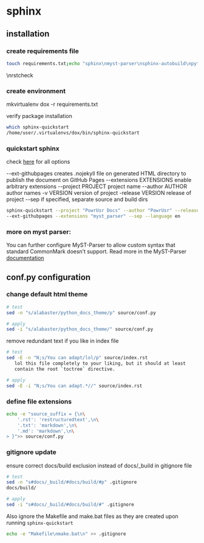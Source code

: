 # sphinx

## installation

### create requirements file

```bash
touch requirements.txt;echo "sphinx\nmyst-parser\nsphinx-autobuild\npython-docs-theme" >> requirements.txt
```

\nrstcheck

### create environment

mkvirtualenv dox -r requirements.txt

verify package installation

```bash
which sphinx-quickstart 
/home/user/.virtualenvs/dox/bin/sphinx-quickstart
```

### quickstart sphinx

check [here](https://www.sphinx-doc.org/en/master/usage/quickstart.html) for all options

--ext-githubpages creates .nojekyll file on generated HTML directory to publish the document on GitHub Pages
--extensions EXTENSIONS enable arbitrary extensions
--project PROJECT project name
--author AUTHOR  author names
-v VERSION version of project
-release VERSION release of project
--sep if specified, separate source and build dirs


```bash
sphinx-quickstart --project "PowrUsr Docs" --author "PowrUsr" --release "alpha" -v "2023-12-05" \
--ext-githubpages --extensions "myst_parser" --sep --language en
```

### more on myst parser:

You can further configure MyST-Parser to allow custom syntax that standard CommonMark doesn’t support.
Read more in the MyST-Parser [documentation](https://myst-parser.readthedocs.io/en/latest/using/syntax-optional.html)

## conf.py configuration


### change default html theme

```bash
# test
sed -n "s/alabaster/python_docs_theme/p" source/conf.py

# apply
sed -i "s/alabaster/python_docs_theme/" source/conf.py
```

remove redundant text if you like in index file
```bash
# test
sed -E -n "N;s/You can adapt/lol/p" source/index.rst
   lol this file completely to your liking, but it should at least
   contain the root `toctree` directive.

# apply
sed -E -i "N;s/You can adapt.*//" source/index.rst
```

### define file extensions

```bash
echo -e "source_suffix = {\n\
    '.rst': 'restructuredtext',\n\
    '.txt': 'markdown',\n\
    '.md': 'markdown',\n\
> }">> source/conf.py
```

### gitignore update

ensure correct docs/build exclusion instead of docs/_build in gitignore file

```bash
# test
sed -n "s#docs/_build/#docs/build/#p" .gitignore 
docs/build/

# apply
sed -i "s#docs/_build/#docs/build/#" .gitignore
```

Also ignore the Makefile and make.bat files as they are
created upon running `sphinx-quickstart`

```bash
echo -e "Makefile\nmake.bat\n" >> .gitignore 
```

